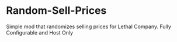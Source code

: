 # Random-Sell-Prices
Simple mod that randomizes selling prices for Lethal Company. Fully Configurable and Host Only
